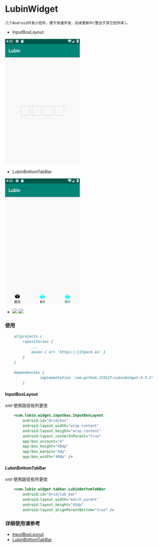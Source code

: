 # LubinWidget

    几个Android开发小控件，便于快速开发，后续更新中(整合于其它控件库)。
    
    
* InputBoxLayout

 [![](img/InputBox.gif)](https://github.com/JC0127/InputBoxLayout/blob/master/README.md)

* LubinBottomTabBar

 [![](img/Tabbar.gif)](https://github.com/JC0127/BottomTabBar/blob/master/README.md)

* [![](https://jitpack.io/v/JC0127/LubinWidget.svg)](https://jitpack.io/#JC0127/LubinWidget)
 ![](https://img.shields.io/badge/author-Lubin-red.svg)

### 使用 
```markdown
	allprojects {
		repositories {
			...
			maven { url 'https://jitpack.io' }
		}
	}
	
	dependencies {
    	        implementation 'com.github.JC0127:LubinWidget:0.5.2'
    	}
```

#### InputBoxLayout

xml 使用路径有所更改
```xml
    <com.lubin.widget.inputbox.InputBoxLayout
        android:id="@+id/box"
        android:layout_width="wrap_content"
        android:layout_height="wrap_content"
        android:layout_centerInParent="true"
        app:box_account="4"
        app:box_height="40dp"
        app:box_margin="4dp"
        app:box_width="40dp" />
```

#### LubinBottomTabBar

xml 使用路径有所更改
```xml
    <com.lubin.widget.tabbar.LubinBottomTabBar
        android:id="@+id/tab_bar"
        android:layout_width="match_parent"
        android:layout_height="45dp"
        android:layout_alignParentBottom="true" />
```

### 详细使用请参考
* [InputBoxLayout](https://github.com/JC0127/InputBoxLayout/blob/master/README.md)
* [LubinBottomTabBar](https://github.com/JC0127/BottomTabBar/blob/master/README.md)
 
